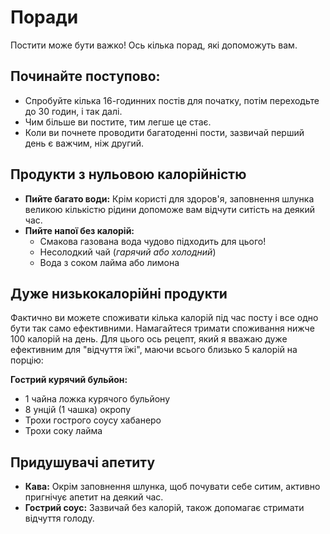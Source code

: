 # Поради

Постити може бути важко! Ось кілька порад, які допоможуть вам.

## Починайте поступово:

- Спробуйте кілька 16-годинних постів для початку, потім переходьте до 30 годин, і так далі.
- Чим більше ви постите, тим легше це стає.
- Коли ви почнете проводити багатоденні пости, зазвичай перший день є важчим, ніж другий.

## Продукти з нульовою калорійністю

- **Пийте багато води:** Крім користі для здоров'я, заповнення шлунка великою кількістю рідини допоможе вам відчути
  ситість на деякий час.
- **Пийте напої без калорій:**
    - Смакова газована вода чудово підходить для цього!
    - Несолодкий чай (*гарячий або холодний*)
    - Вода з соком лайма або лимона

## Дуже низькокалорійні продукти

Фактично ви можете споживати кілька калорій під час посту і все одно бути так само ефективними. Намагайтеся тримати
споживання нижче 100 калорій на день. Для цього ось рецепт, який я вважаю дуже ефективним для "відчуття їжі", маючи
всього близько 5 калорій на порцію:

**Гострий курячий бульйон:**

- 1 чайна ложка курячого бульйону
- 8 унцій (1 чашка) окропу
- Трохи гострого соусу хабанеро
- Трохи соку лайма

## Придушувачі апетиту

- **Кава:** Окрім заповнення шлунка, щоб почувати себе ситим, активно пригнічує апетит на деякий час.
- **Гострий соус:** Зазвичай без калорій, також допомагає стримати відчуття голоду.
